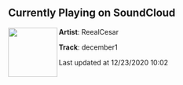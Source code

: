 ## Currently Playing on SoundCloud

[<img align="left" width="100" src="https://i1.sndcdn.com/artworks-e5pHO6KmW6C1wJEU-GvAy6A-t50x50.jpg">](https://soundcloud.com/reealcesar/december1)

**Artist**: ReealCesar 

**Track**: december1

Last updated at 12/23/2020 10:02

